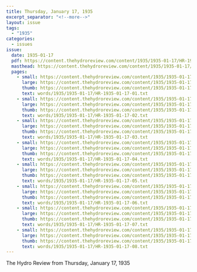 ```yaml
---
title: Thursday, January 17, 1935
excerpt_separator: "<!--more-->"
layout: issue
tags:
  - "1935"
categories:
  - issues
issue:
  date: 1935-01-17
  pdf: https://content.thehydroreview.com/content/1935/1935-01-17/HR-1935-01-17.pdf
  masthead: https://content.thehydroreview.com/content/1935/1935-01-17/masthead/HR-1935-01-17.jpg
  pages:
    - small: https://content.thehydroreview.com/content/1935/1935-01-17/small/HR-1935-01-17-01.jpg
      large: https://content.thehydroreview.com/content/1935/1935-01-17/large/HR-1935-01-17-01.jpg
      thumb: https://content.thehydroreview.com/content/1935/1935-01-17/thumbnails/HR-1935-01-17-01.jpg
      text: words/1935/1935-01-17/HR-1935-01-17-01.txt
    - small: https://content.thehydroreview.com/content/1935/1935-01-17/small/HR-1935-01-17-02.jpg
      large: https://content.thehydroreview.com/content/1935/1935-01-17/large/HR-1935-01-17-02.jpg
      thumb: https://content.thehydroreview.com/content/1935/1935-01-17/thumbnails/HR-1935-01-17-02.jpg
      text: words/1935/1935-01-17/HR-1935-01-17-02.txt
    - small: https://content.thehydroreview.com/content/1935/1935-01-17/small/HR-1935-01-17-03.jpg
      large: https://content.thehydroreview.com/content/1935/1935-01-17/large/HR-1935-01-17-03.jpg
      thumb: https://content.thehydroreview.com/content/1935/1935-01-17/thumbnails/HR-1935-01-17-03.jpg
      text: words/1935/1935-01-17/HR-1935-01-17-03.txt
    - small: https://content.thehydroreview.com/content/1935/1935-01-17/small/HR-1935-01-17-04.jpg
      large: https://content.thehydroreview.com/content/1935/1935-01-17/large/HR-1935-01-17-04.jpg
      thumb: https://content.thehydroreview.com/content/1935/1935-01-17/thumbnails/HR-1935-01-17-04.jpg
      text: words/1935/1935-01-17/HR-1935-01-17-04.txt
    - small: https://content.thehydroreview.com/content/1935/1935-01-17/small/HR-1935-01-17-05.jpg
      large: https://content.thehydroreview.com/content/1935/1935-01-17/large/HR-1935-01-17-05.jpg
      thumb: https://content.thehydroreview.com/content/1935/1935-01-17/thumbnails/HR-1935-01-17-05.jpg
      text: words/1935/1935-01-17/HR-1935-01-17-05.txt
    - small: https://content.thehydroreview.com/content/1935/1935-01-17/small/HR-1935-01-17-06.jpg
      large: https://content.thehydroreview.com/content/1935/1935-01-17/large/HR-1935-01-17-06.jpg
      thumb: https://content.thehydroreview.com/content/1935/1935-01-17/thumbnails/HR-1935-01-17-06.jpg
      text: words/1935/1935-01-17/HR-1935-01-17-06.txt
    - small: https://content.thehydroreview.com/content/1935/1935-01-17/small/HR-1935-01-17-07.jpg
      large: https://content.thehydroreview.com/content/1935/1935-01-17/large/HR-1935-01-17-07.jpg
      thumb: https://content.thehydroreview.com/content/1935/1935-01-17/thumbnails/HR-1935-01-17-07.jpg
      text: words/1935/1935-01-17/HR-1935-01-17-07.txt
    - small: https://content.thehydroreview.com/content/1935/1935-01-17/small/HR-1935-01-17-08.jpg
      large: https://content.thehydroreview.com/content/1935/1935-01-17/large/HR-1935-01-17-08.jpg
      thumb: https://content.thehydroreview.com/content/1935/1935-01-17/thumbnails/HR-1935-01-17-08.jpg
      text: words/1935/1935-01-17/HR-1935-01-17-08.txt
---
```


The Hydro Review from Thursday, January 17, 1935

<!--more-->


